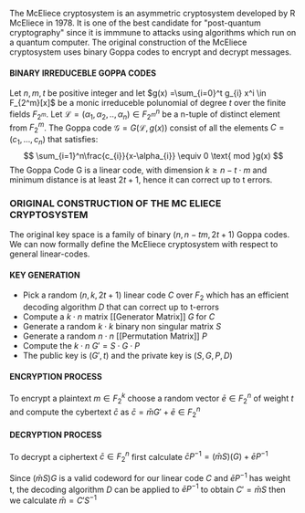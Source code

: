 The McEliece cryptosystem is an asymmetric cryptosystem developed by R McEliece in 1978. It is one of the best candidate for "post-quantum cryptography" since it is immmune to attacks using algorithms which run on a quantum computer. The original construction of the McEliece cryptosystem uses binary Goppa codes to encrypt and decrypt messages.

#### BINARY IRREDUCEBLE GOPPA CODES
Let $n,m,t$ be positive integer and let $g(x) =\sum_{i=0}^t g_{i} x^i \in F_{2^m}[x]$ be a monic irreduceble polunomial of degree $t$ over the finite fields $F_{2^m}$.
Let $\mathcal{L}=(\alpha_{1},\alpha_{2},..,\alpha_{n}) \in F_{2^m}^n$ be a n-tuple of distinct element from $F_{2}^m$.
The Goppa code $\mathcal{G} = G(\mathcal{L}, g(x))$ consist of all the elements $C=(c_{1},\dots,c_{n})$ that satisfies:
$$
\sum_{i=1}^n\frac{c_{i}}{x-\alpha_{i}} \equiv 0 \text{ mod  }g(x)
$$
The Goppa Code G is a linear code, with dimension $k\geq n-t\cdot m$ and minimum distance is at least $2t+1$, hence it can correct up to t errors.

### ORIGINAL CONSTRUCTION OF THE MC ELIECE CRYPTOSYSTEM
The original key space is a family of binary $(n,n-tm,2t+1)$ Goppa codes. We can now formally define the McEliece cryptosystem with respect to general linear-codes.

#### KEY GENERATION
- Pick a random $(n,k,2t+1)$ linear code $C$ over $F_2$ which has an efficient decoding algorithm $D$ that can correct up to t-errors
- Compute a $k\cdot n$ matrix [[Generator Matrix]] $G$ for $C$
- Generate a random $k\cdot k$ binary non singular matrix $S$
- Generate a random $n\cdot n$ [[Permutation Matrix]] $P$
- Compute the $k\cdot n$ $G' = S\cdot G\cdot P$
- The public key is $(G',t)$ and the private key is $(S,G,P,D)$
#### ENCRYPTION PROCESS
To encrypt a plaintext $m\in F_{2}^k$ choose a random vector $\bar{e} \in F_{2}^n$ of weight $t$ and compute the cybertext $\bar{c}$ as $\bar{c} =\bar{m}G' + \bar{e} \in F_{2}^n$ 

#### DECRYPTION PROCESS
To decrypt a ciphertext $\bar{c} \in F_{2}^n$ first calculate $\bar{c}P^{-1} = (\bar{m}S)(G) + \bar{e}P^{-1}$

Since $(\bar{m}S)G$ is a valid codeword for our linear code $C$ and $\bar{e}P^{-1}$ has weight t, the decoding algorithm $D$ can be applied to $\bar{e}P^{-1}$ to obtain $C'=\bar{m}S$ then we calculate $\bar{m}=C'S^{-1}$
